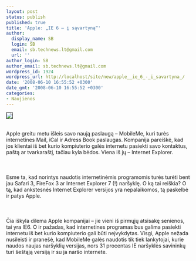 ```yaml
---
layout: post
status: publish
published: true
title: 'Apple: „IE 6 – į sąvartyną“'
author:
  display_name: SB
  login: SB
  email: sb.technews.lt@gmail.com
  url: ''
author_login: SB
author_email: sb.technews.lt@gmail.com
wordpress_id: 1924
wordpress_url: http://localhost/site/new/apple__ie_6_-_i_savartyna_/
date: '2008-06-10 16:55:52 +0300'
date_gmt: '2008-06-10 16:55:52 +0300'
categories:
- Naujienos
---
```

<div class="imgright"><img src="http://img385.imageshack.us/img385/7382/imagessw5.png" border="1"></div>
<p><br>Apple greitu metu išleis savo naują paslaugą – MobileMe, kuri turės internetines Mail, iCal ir Adress Book paslaugas. Kompanija pareiškė, kad jos klientai iš bet kurio kompiuterio galės internetu pasiekti savo kontaktus, paštą ar tvarkaraštį, tačiau kyla bėdos. Viena iš jų – Internet Explorer.<br />
<br><br />
<br>Esme ta, kad norintys naudotis internetinėmis programomis turės turėti bent jau Safari 3, FireFox 3 ar Internet Explorer 7 (!) naršyklę. O ką tai reiškia? O tą, kad ankstesnės Internet Explorer versijos yra nepalaikomos, tą paskelbė ir patys Apple.<br />
<br><br />
<br>Čia iškyla dilema Apple kompanijai – jie vieni iš pirmųjų atsisakę senienos, tai yra IE6. O ir pažadas, kad internetines programas bus galima pasiekti internetu iš bet kurio kompiuterio gali būti neįvykdytas. Visgi, Apple nežada nusileisti ir pranešė, kad MobileMe galės naudotis tik tiek lankytojai, kurie naudos naujas naršyklių versijas, nors 31 procentas IE naršyklės savininkų turi šeštąją versiją ir su ja naršo internete.<br />
<br></p>
